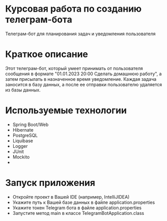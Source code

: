 # Курсовая работа по созданию телеграм-бота
Телеграм-бот для планирования задач и уведомления пользователя
# Краткое описание
Этот телеграм-бот, который умеет принимать от пользователя сообщения в формате "01.01.2023 20:00 Сделать домашнюю работу", а затем присылать в назначенное время уведомление. Каждая задача заносится в базу данных, а после ее отправки пользователю удаляется из базы данных.
# Используемые технологии
- Spring Boot/Web
- Hibernate
- PostgreSQL
- Liquibase
- Logger
- JUnit
- Mockito
- 
# Запуск приложения
- Откройте проект в Вашей IDE (например, IntelliJIDEA)
- Укажите путь к Вашей базе данных в файле application.properties
- Укажите токен Telegram бота в файле application.properties
- Запустите метод main в классе TelegramBotApplication.class
